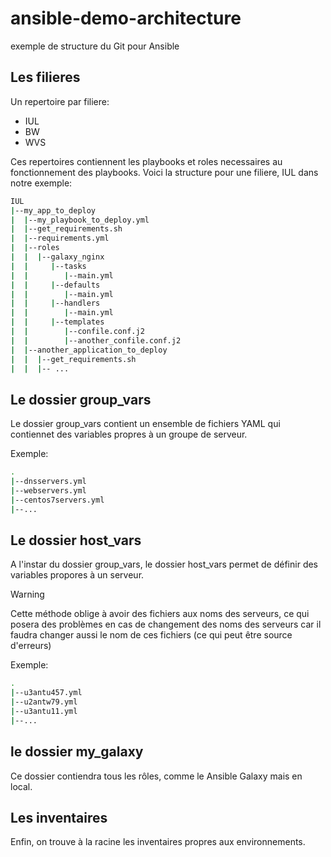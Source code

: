 # ansible-demo-architecture
exemple de structure du Git pour Ansible

## Les filieres

Un repertoire par filiere:
- IUL
- BW
- WVS

Ces repertoires contiennent les playbooks et roles necessaires au fonctionnement des playbooks.
Voici la structure pour une filiere, IUL dans notre exemple:
```bash
IUL
|--my_app_to_deploy
|  |--my_playbook_to_deploy.yml
|  |--get_requirements.sh
|  |--requirements.yml
|  |--roles
|  |  |--galaxy_nginx
|  |     |--tasks
|  |        |--main.yml
|  |     |--defaults
|  |        |--main.yml
|  |     |--handlers
|  |        |--main.yml
|  |     |--templates
|  |        |--confile.conf.j2
|  |        |--another_confile.conf.j2
|  |--another_application_to_deploy
|  |  |--get_requirements.sh
|  |  |-- ...
```
## Le dossier group_vars

Le dossier group_vars contient un ensemble de fichiers YAML qui contiennet des variables propres à un groupe de serveur.

Exemple:

```bash
.
|--dnsservers.yml
|--webservers.yml
|--centos7servers.yml
|--...
```
## Le dossier host_vars

A l'instar du dossier group_vars, le dossier host_vars permet de définir des variables propores à un serveur.

> [!WARNING]
> Cette méthode oblige à avoir des fichiers aux noms des serveurs, ce qui posera des problèmes en cas de changement des noms des serveurs car il faudra changer aussi le nom de ces fichiers (ce qui peut être source d'erreurs)

Exemple:

```bash
.
|--u3antu457.yml
|--u2antw79.yml
|--u3antu11.yml
|--...
```
## le dossier my_galaxy

Ce dossier contiendra tous les rôles, comme le Ansible Galaxy mais en local. 

## Les inventaires

Enfin, on trouve à la racine les inventaires propres aux environnements.

